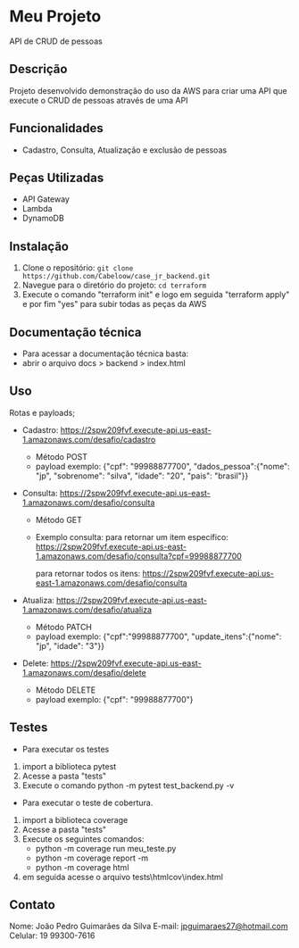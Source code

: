 # Meu Projeto

API de CRUD de pessoas

## Descrição

Projeto desenvolvido demonstração do uso da AWS para criar uma API que execute o CRUD de pessoas através de uma API

## Funcionalidades

- Cadastro, Consulta, Atualização e exclusão de pessoas

## Peças Utilizadas

- API Gateway
- Lambda
- DynamoDB

## Instalação

1. Clone o repositório: `git clone https://github.com/Cabeloow/case_jr_backend.git`
2. Navegue para o diretório do projeto: `cd terraform`
3. Execute o comando "terraform init" e logo em seguida "terraform apply" e por fim "yes" para subir todas as peças da AWS

## Documentação técnica

- Para acessar a documentação técnica basta:
- abrir o arquivo docs > backend > index.html

## Uso

Rotas e payloads;

- Cadastro: https://2spw209fvf.execute-api.us-east-1.amazonaws.com/desafio/cadastro
    - Método POST
    - payload exemplo:
        {"cpf": "99988877700", 
        "dados_pessoa":{"nome":  "jp", "sobrenome": "silva", "idade": "20", "pais": "brasil"}}


- Consulta: https://2spw209fvf.execute-api.us-east-1.amazonaws.com/desafio/consulta
    - Método GET
    - Exemplo consulta:
        para retornar um item específico:
            https://2spw209fvf.execute-api.us-east-1.amazonaws.com/desafio/consulta?cpf=99988877700

        para retornar todos os itens:
            https://2spw209fvf.execute-api.us-east-1.amazonaws.com/desafio/consulta


- Atualiza: https://2spw209fvf.execute-api.us-east-1.amazonaws.com/desafio/atualiza
    - Método PATCH
    - payload exemplo:
        {"cpf":"99988877700", 
        "update_itens":{"nome":  "jp", "idade": "3"}}

- Delete: https://2spw209fvf.execute-api.us-east-1.amazonaws.com/desafio/delete
    - Método DELETE
    - payload exemplo:
        {"cpf": "99988877700"}

## Testes

- Para executar os testes
1. import a biblioteca pytest
1. Acesse a pasta "tests"
2. Execute o comando python -m pytest test_backend.py -v

- Para executar o teste de cobertura.
1. import a biblioteca coverage
1. Acesse a pasta "tests"
2. Execute os seguintes comandos:
    - python -m coverage run meu_teste.py
    - python -m coverage report -m
    - python -m coverage html
3. em seguida acesse o arquivo tests\htmlcov\index.html

## Contato

Nome: João Pedro Guimarães da Silva
E-mail: jpguimaraes27@hotmail.com
Celular: 19 99300-7616

